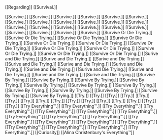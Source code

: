 [[Regarding]] [[Survival.]]

[[Survive.]]
[[Survive.]]
[[Survive.]]
[[Survive.]]
[[Survive.]]
[[Survive.]]
[[Survive.]]
[[Survive.]]
[[Survive.]]
[[Survive.]]
[[Survive.]]
[[Survive.]]
[[Survive.]]
[[Survive.]]
[[Survive.]]
[[Survive.]]
[[Survive.]]
[[Survive.]]
[[Survive.]]
[[Survive.]]
[[Survive.]]
[[Survive.]]
[[Survive Or Die Trying.]]
[[Survive Or Die Trying.]]
[[Survive Or Die Trying.]]
[[Survive Or Die Trying.]]
[[Survive Or Die Trying.]]
[[Survive Or Die Trying.]]
[[Survive Or Die Trying.]]
[[Survive Or Die Trying.]]
[[Survive Or Die Trying.]]
[[Survive Or Die Trying.]]
[[Survive Or Die Trying.]]
[[Survive Or Die Trying.]]
[[Surive and Die Trying.]]
[[Surive and Die Trying.]]
[[Surive and Die Trying.]]
[[Surive and Die Trying.]]
[[Surive and Die Trying.]]
[[Surive and Die Trying.]]
[[Surive and Die Trying.]]
[[Surive and Die Trying.]]
[[Surive and Die Trying.]]
[[Surive and Die Trying.]]
[[Surive and Die Trying.]]
[[Survive By Trying.]]
[[Survive By Trying.]]
[[Survive By Trying.]]
[[Survive By Trying.]]
[[Survive By Trying.]]
[[Survive By Trying.]]
[[Survive By Trying.]]
[[Survive By Trying.]]
[[Survive By Trying.]]
[[Survive By Trying.]]
[[Survive By Trying.]]
[[Survive By Trying.]]
[[Try.]]
[[Try.]]
[[Try.]]
[[Try.]]
[[Try.]]
[[Try.]]
[[Try.]]
[[Try.]]
[[Try.]]
[[Try.]]
[[Try.]]
[[Try.]]
[[Try.]]
[[Try.]]
[[Try.]]
[[Try.]]
[[Try Everything™.]]
[[Try Everything™.]]
[[Try Everything™.]]
[[Try Everything™.]]
[[Try Everything™.]]
[[Try Everything™.]]
[[Try Everything™.]]
[[Try Everything™.]]
[[Try Everything™.]]
[[Try Everything™.]]
[[Try Everything™.]]
[[Try Everything™.]]
[[Try Everything™.]]
[[Try Everything™.]]
[[Try Everything™.]]
[[Try Everything™.]]
[[Try Everything™.]]
[[Try Everything™.]]
[[Curiosity]]
[[Alina Christenbury's Everything™]]
